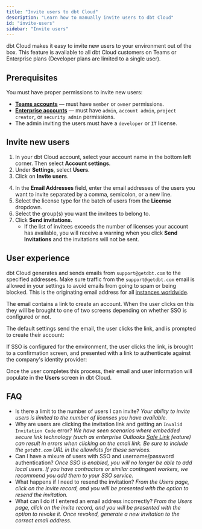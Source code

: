 ```yaml
---
title: "Invite users to dbt Cloud"
description: "Learn how to manually invite users to dbt Cloud"
id: "invite-users"
sidebar: "Invite users"
---
```


dbt Cloud makes it easy to invite new users to your environment out of the box. This feature is available to all dbt Cloud customers on Teams or Enterprise plans (Developer plans are limited to a single user).

## Prerequisites

You must have proper permissions to invite new users:

- [**Teams accounts**](/docs/cloud/manage-access/self-service-permissions) &mdash; must have `member` or `owner` permissions.
- [**Enterprise accounts**](/docs/cloud/manage-access/enterprise-permissions) &mdash; must have `admin`, `account admin`, `project creator`, or `security admin` permissions.
- The admin inviting the users must have a `developer` or `IT` license.

## Invite new users

1. In your dbt Cloud account, select your account name in the bottom left corner. Then select **Account settings**.
2. Under **Settings**, select **Users**.
3. Click on **Invite users**.

<Lightbox src="/img/docs/dbt-cloud/access-control/invite-users.png" width="60%" title="The invite users pane"/>

4. In the **Email Addresses** field, enter the email addresses of the users you want to invite separated by a comma, semicolon, or a new line.
5. Select the license type for the batch of users from the **License** dropdown.
6. Select the group(s) you want the invitees to belong to.
7. Click **Send invitations**.
    - If the list of invitees exceeds the number of licenses your account has available, you will receive a warning when you click **Send Invitations** and the invitations will not be sent. 


## User experience

dbt Cloud generates and sends emails from `support@getdbt.com` to the specified addresses. Make sure traffic from the `support@getdbt.com` email is allowed in your settings to avoid emails from going to spam or being blocked. This is the originating email address for all [instances worldwide](/docs/cloud/about-cloud/access-regions-ip-addresses).


The email contains a link to create an account. When the user clicks on this they will be brought to one of two screens depending on whether SSO is configured or not.

<Lightbox src="/img/docs/dbt-cloud/access-control/email-invite.png" width="60%" title="Example or an email invitation"/>

<Tabs>

<TabItem value="Local user">

The default settings send the email, the user clicks the link, and is prompted to create their account:

<Lightbox src="/img/docs/dbt-cloud/access-control/default-user-invite.png" width="60%" title="Default user invitation"/>

</TabItem>

<TabItem value="SSO user">

If SSO is configured for the environment, the user clicks the link, is brought to a confirmation screen, and presented with a link to authenticate against the company's identity provider:

<Lightbox src="/img/docs/dbt-cloud/access-control/sso-user-invite.png" width="60%" title="User invitation with SSO configured"/>

</TabItem>

</Tabs>


Once the user completes this process, their email and user information will populate in the **Users** screen in dbt Cloud.

## FAQ

* Is there a limit to the number of users I can invite? _Your ability to invite users is limited to the number of licenses you have available._
* Why are users are clicking the invitation link and getting an `Invalid Invitation Code` error? _We have seen scenarios where embedded secure link technology (such as enterprise Outlooks [Safe Link](https://learn.microsoft.com/en-us/microsoft-365/security/office-365-security/safe-links-about?view=o365-worldwide) feature) can result in errors when clicking on the email link. Be sure to include the `getdbt.com` URL in the allowlists for these services._
* Can I have a mixure of users with SSO and username/password authentication? _Once SSO is enabled, you will no longer be able to add local users. If you have contractors or similar contingent workers, we recommend you add them to your SSO service._
* What happens if I need to resend the invitation? _From the Users page, click on the invite record, and you will be presented with the option to resend the invitation._
* What can I do if I entered an email address incorrectly? _From the Users page, click on the invite record, and you will be presented with the option to revoke it. Once revoked, generate a new invitation to the correct email address._

<Lightbox src="/img/docs/dbt-cloud/access-control/resend-invite.png" width="60%" title="Resend or revoke the users invitation"/>
